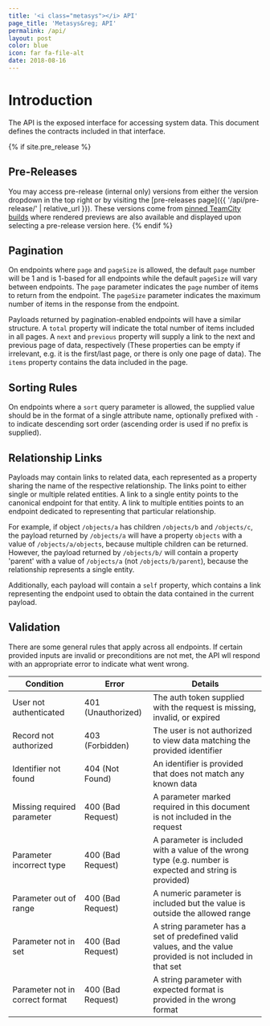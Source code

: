 ```yaml
---
title: '<i class="metasys"></i> API'
page_title: 'Metasys&reg; API'
permalink: /api/
layout: post
color: blue
icon: far fa-file-alt
date: 2018-08-16
---
```


# Introduction

The <i class="metasys"></i> API is the exposed interface for accessing system data. This document defines the contracts included in that interface.

{% if site.pre_release %}
## Pre-Releases

You may access pre-release (internal only) versions from either the version dropdown in the top right or by visiting the [pre-releases page]({{ '/api/pre-release/' | relative_url }}).
These versions come from [pinned TeamCity builds](https://preteamcity.cg.na.jci.com/viewType.html?buildTypeId=MetasysG4_CoreServer_ApiDocumentation_Pr&tab=buildTypeStatusDiv&branch_MetasysG4_CoreServer_ApiDocumentation=__all_branches__) where rendered previews are also available and displayed upon selecting a pre-release version here.
{% endif %}

## Pagination

On endpoints where `page` and `pageSize` is allowed, the default `page` number will be 1 and is 1-based for all endpoints while the default `pageSize` will vary between endpoints.  The `page` parameter indicates the `page` number of items to return from the endpoint.  The `pageSize` parameter indicates the maximum number of items in the response from the endpoint.

Payloads returned by pagination-enabled endpoints will have a similar structure. A `total` property will indicate the total number of items included in all pages. A `next` and `previous` property will supply a link to the next and previous page of data, respectively (These properties can be empty if irrelevant, e.g. it is the first/last page, or there is only one page of data). The `items` property contains the data included in the page.

## Sorting Rules

On endpoints where a `sort` query parameter is allowed, the supplied value should be in the format of a single attribute name, optionally prefixed with `-` to indicate descending sort order (ascending order is used if no prefix is supplied).

## Relationship Links

Payloads may contain links to related data, each represented as a property sharing the name of the respective relationship. The links point to either single or multiple related entities. A link to a single entity points to the canonical endpoint for that entity. A link to multiple entities points to an endpoint dedicated to representing that particular relationship.

For example, if object `/objects/a` has children `/objects/b` and `/objects/c`, the payload returned by `/objects/a` will have a property `objects` with a value of `/objects/a/objects`, because multiple children can be returned. However, the payload returned by `/objects/b/` will contain a property 'parent' with a value of `/objects/a` (not `/objects/b/parent`), because the relationship represents a single entity.

Additionally, each payload will contain a `self` property, which contains a link representing the endpoint used to obtain the data contained in the current payload.

## Validation

There are some general rules that apply across all endpoints. If certain provided inputs are invalid or preconditions are not met, the API wll respond with an appropriate error to indicate what went wrong.

|Condition                      |Error             |Details                                                                                                    |
|-------------------------------|------------------|-----------------------------------------------------------------------------------------------------------|
|User not authenticated         |401 (Unauthorized)|The auth token supplied with the request is missing, invalid, or expired                                   |
|Record not authorized          |403 (Forbidden)   |The user is not authorized to view data matching the provided identifier                                   |
|Identifier not found           |404 (Not Found)   |An identifier is provided that does not match any known data                                               |
|Missing required parameter     |400 (Bad Request) |A parameter marked required in this document is not included in the request                                |
|Parameter incorrect type       |400 (Bad Request) |A parameter is included with a value of the wrong type (e.g. number is expected and string is provided)    |
|Parameter out of range         |400 (Bad Request) |A numeric parameter is included but the value is outside the allowed range                                 |
|Parameter not in set           |400 (Bad Request) |A string parameter has a set of predefined valid values, and the value provided is not included in that set|
|Parameter not in correct format|400 (Bad Request) |A string parameter with expected format is provided in the wrong format                                    |
